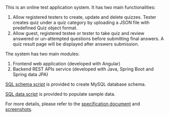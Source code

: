 This is an online test application system. It has two main functionalities:  
1. Allow registered testers to create, update and delete quizzes. Tester creates quiz under a quiz category by uploading a JSON file with predefined Quiz object format.
2. Allow guest, registered testee or tester to take quiz and review answered or un-attempted questions before submitting final answers. A quiz result page will be displayed after answers submission.

The system has two main modules:
1. Frontend web application (developed with Angular)
2. Backend REST APIs service (developed with Java, Spring Boot and Spring data JPA)
  
[SQL schema script](https://github.com/yokekhei/simplilearn_fsd_projects/blob/master/Phase-4/onlineTest/api/src/main/resources/schema.sql) is provided to create MySQL database schema. 

[SQL data script](https://github.com/yokekhei/simplilearn_fsd_projects/blob/master/Phase-4/onlineTest/api/src/main/resources/data.sql) is provided to populate sample data.  
  
For more details, please refer to the [specification document](https://docs.google.com/document/d/1MZrvNlx3N0qNx8WNAlEX7etjZsyruNVX8UBajck5v2U/edit?usp=sharing) and [screenshots](https://docs.google.com/document/d/1hlkFGhEQu5buIIfVerBsRlObkVFY4mH8lUKWrqrwQWw/edit?usp=sharing).
